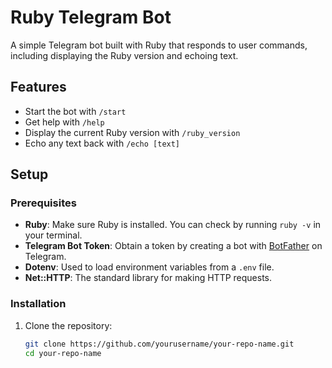 # Ruby Telegram Bot

A simple Telegram bot built with Ruby that responds to user commands, including displaying the Ruby version and echoing text.

## Features
- Start the bot with `/start`
- Get help with `/help`
- Display the current Ruby version with `/ruby_version`
- Echo any text back with `/echo [text]`

## Setup

### Prerequisites
- **Ruby**: Make sure Ruby is installed. You can check by running `ruby -v` in your terminal.
- **Telegram Bot Token**: Obtain a token by creating a bot with [BotFather](https://core.telegram.org/bots#botfather) on Telegram.
- **Dotenv**: Used to load environment variables from a `.env` file.
- **Net::HTTP**: The standard library for making HTTP requests.

### Installation
1. Clone the repository:

   ```bash
   git clone https://github.com/yourusername/your-repo-name.git
   cd your-repo-name

